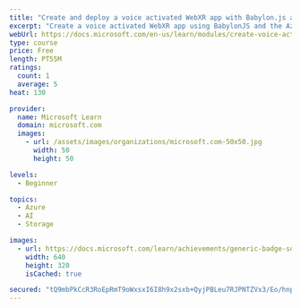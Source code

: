 ```yaml
---
title: "Create and deploy a voice activated WebXR app with Babylon.js and Azure Cognitive Services"
excerpt: "Create a voice activated WebXR app using BabylonJS and the Azure Speech-to-text API under Azure Cognitive Services, and then deploy the app using Static Website Hosting provided by Azure Blob Storage. The app can be viewed on devices such as HoloLens, Windows Mixed Reality devices, mobile phones, etc."
webUrl: https://docs.microsoft.com/en-us/learn/modules/create-voice-activated-webxr-app-with-babylonjs/
type: course
price: Free
length: PT55M
ratings:
  count: 1
  average: 5
heat: 130

provider:
  name: Microsoft Learn
  domain: microsoft.com
  images:
    - url: /assets/images/organizations/microsoft.com-50x50.jpg
      width: 50
      height: 50

levels:
  - Beginner

topics:
  - Azure
  - AI
  - Storage

images:
  - url: https://docs.microsoft.com/learn/achievements/generic-badge-social.png
    width: 640
    height: 320
    isCached: true

secured: "tQ9mbPkCcR3RoEpRmT9oWxsxI6I8h9x2sxb+QyjPBLeu7RJPNTZVx3/Eo/hnpSBB2TSsARzpAtxefY7d5ynkIBwOTtdUvingV0x26I2bGKgyr4rXDSH5RuEM+A4XHlMZLM/3cUMzBFf8kdrDQL5QtmZZ6eOIckyvIdtrbTnS1ZACfflBr4QtReiRBrLZVCPUpD78nBO43xoMRTO52qoBQ9nEt0ltpVrkmvbriClU4ge562+UuUHSKi9/aNL9mwbd3Ddt0jos8hyThzNIe3z9v1EHzktlzJJArOc9gB8dMklqclNbzJNEiylCt4FZcFFz8YpEYufv3cqu7WwtM8pkj4goMx7bG59/XZ+MyJu535MWwN+pmGDC+ScTquyk+BkLjMkBR0j9M9urpbNI0/LgG0kdfsUved+PYDVCgOI08P0=;aeQNyJ0C/aSVofVV4Oz0xw=="
---
```


